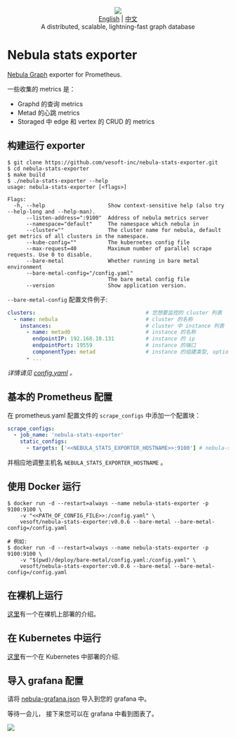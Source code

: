 <p align="center">
  <img src="https://nebula-website-cn.oss-cn-hangzhou.aliyuncs.com/nebula-website/images/nebulagraph-logo.png"/>
  <br> <a href="README.md">English</a> | <a href="README-CN.md">中文</a>
  <br>A distributed, scalable, lightning-fast graph database<br>
</p>

# Nebula stats exporter

[Nebula Graph](https://github.com/vesoft-inc/nebula-graph) exporter for Prometheus.

一些收集的 metrics 是：

- Graphd 的查询 metrics
- Metad 的心跳 metrics
- Storaged 中 edge 和 vertex 的 CRUD 的 metrics

## 构建运行 exporter

```shell
$ git clone https://github.com/vesoft-inc/nebula-stats-exporter.git
$ cd nebula-stats-exporter
$ make build
$ ./nebula-stats-exporter --help
usage: nebula-stats-exporter [<flags>]

Flags:
  -h, --help                    Show context-sensitive help (also try --help-long and --help-man).
      --listen-address=":9100"  Address of nebula metrics server
      --namespace="default"     The namespace which nebula in
      --cluster=""              The cluster name for nebula, default get metrics of all clusters in the namespace.
      --kube-config=""          The kubernetes config file
      --max-request=40          Maximum number of parallel scrape requests. Use 0 to disable.
      --bare-metal              Whether running in bare metal environment
      --bare-metal-config="/config.yaml"
                                The bare metal config file
      --version                 Show application version.
```

`--bare-metal-config` 配置文件例子:

```yaml
clusters:                                   # 您想要监控的 cluster 列表
  - name: nebula                            # cluster 的名称
    instances:                              # cluster 中 instance 列表
      - name: metad0                        # instance 的名称
        endpointIP: 192.168.10.131          # instance 的 ip
        endpointPort: 19559                 # instance 的端口
        componentType: metad                # instance 的组建类型, optional value metad, graphd and storaged.
      - ...
```

_详情请见 [config.yaml](deploy/bare-metal/config.yaml) 。_

## 基本的 Prometheus 配置

在 prometheus.yaml 配置文件的 `scrape_configs` 中添加一个配置块：

```yaml
scrape_configs:
  - job_name: 'nebula-stats-exporter'
    static_configs:
      - targets: ['<<NEBULA_STATS_EXPORTER_HOSTNAME>>:9100'] # nebula-stats-exporter metrics endpoints
```

并相应地调整主机名 `NEBULA_STATS_EXPORTER_HOSTNAME` 。

## 使用 Docker 运行

```shell
$ docker run -d --restart=always --name nebula-stats-exporter -p 9100:9100 \
    -v "<<PATH_OF_CONFIG_FILE>>:/config.yaml" \
    vesoft/nebula-stats-exporter:v0.0.6 --bare-metal --bare-metal-config=/config.yaml

# 例如:
$ docker run -d --restart=always --name nebula-stats-exporter -p 9100:9100 \
    -v "$(pwd)/deploy/bare-metal/config.yaml:/config.yaml" \
    vesoft/nebula-stats-exporter:v0.0.6 --bare-metal --bare-metal-config=/config.yaml
```

## 在裸机上运行

[这里](deploy/bare-metal/README-CN.md)有一个在裸机上部署的介绍。

## 在 Kubernetes 中运行

[这里](deploy/kubernetes/README-CN.md)有一个在 Kubernetes 中部署的介绍.

## 导入 grafana 配置

请将 [nebula-grafana.json](deploy/grafana/nebula-grafana.json) 导入到您的 grafana 中。

等待一会儿， 接下来您可以在 grafana 中看到图表了。

![](https://user-images.githubusercontent.com/51590253/84129424-860abb80-aa74-11ea-9208-c5a66cade0f8.gif)
